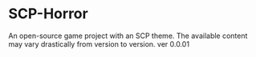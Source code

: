 # SCP-Horror
An open-source game project with an SCP theme.
The available content may vary drastically from version to version.
ver 0.0.01